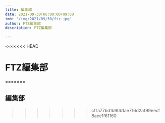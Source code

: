 ```yaml
---
title: 編集部
date: 2021-09-30T00:00:00+09:00
tmb: "/img/2021/09/30/ftz.jpg"
author: FTZ編集部
description: FTZ編集部

---
```

<<<<<<< HEAD

# FTZ編集部
=======
## 編集部
>>>>>>> cf1a77bd1b90b1ae716d2af99eecf8aee1f61160
